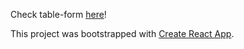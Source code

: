 Check table-form [here](https://cuteshaun.github.io/table-form/)!

This project was bootstrapped with [Create React App](https://github.com/facebook/create-react-app).
